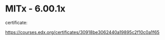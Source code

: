 # MITx - 6.00.1x

certificate:

https://courses.edx.org/certificates/30918be3062440a19895c2f10c0a1f65
